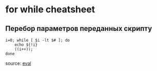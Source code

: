 # for while cheatsheet

## Перебор параметров переданных скрипту

```
i=0; while [ $i -lt $# ]; do
	echo ${!i}
    ((i++));
done
```
source: [eval](https://coderoad.ru/11065077/%D0%BA%D0%BE%D0%BC%D0%B0%D0%BD%D0%B4%D0%B0-eval-%D0%B2-Bash-%D0%B8-%D0%B5%D0%B5-%D1%82%D0%B8%D0%BF%D0%B8%D1%87%D0%BD%D0%BE%D0%B5-%D0%B8%D1%81%D0%BF%D0%BE%D0%BB%D1%8C%D0%B7%D0%BE%D0%B2%D0%B0%D0%BD%D0%B8%D0%B5)  
